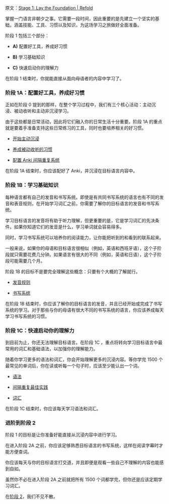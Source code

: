 原文：[Stage 1: Lay the Foundation | Refold](https://refold.la/roadmap/stage-1/overview)

掌握一门语言非朝夕之事。它需要一段时间，因此重要的是先建立一个坚实的基础，涵盖技能、工具、习惯以及知识，为这场学习之旅做好全面准备。

阶段 1 包括三个部分：

- **A)** 配置好工具，养成好习惯

- **B)** 学习基础知识

- **C)** 快速启动你的理解力

在阶段 1 结束时，你就能直接从面向母语者的内容中学习了。

### 阶段 1A：配置好工具，养成好习惯

正如在阶段 0 提到的那样，在整个学习过程中，我们有三个核心活动：主动沉浸、被动收听和主动非沉浸学习。

由于这些都是日常活动，因此将它们融入你的日常生活十分重要。阶段 1A 的重点就是要着手准备支持这些日常练习的工具，同时也要培养相关的好习惯。

- [开始主动沉浸](https://refold.la/roadmap/stage-1/a/active-immersion)

- [养成被动收听的习惯](https://refold.la/roadmap/stage-1/a/passive-listening)

- [配置 Anki 间隔重复系统](https://refold.la/roadmap/stage-1/a/anki-setup)

在阶段 1A 结束时，你应该配好了 Anki，并沉浸在目标语言内容中。

### 阶段 1B：学习基础知识

每种语言都有自己的发音和书写系统。即使是有共同书写系统的语言也有不同的发音和表音规则，在开始学习词汇之前，你需要了解你的目标语言的发音和书写系统。

学习目标语言的发音将有助于听力理解，但更重要的是，它是学习词汇的先决条件。如果你知道它们的发音是什么，学习单词就会容易得多。

同时，学习书写系统可以培养你的阅读能力，让你能把听到的和看到的联系起来。

一般来说，如果你的母语和目标语言很相似（例如，英语和西班牙语），这个子阶段就只需要花费几分钟。如果语言有很大的不同（例如，英语和日语），这个子阶段可能需要几个月。

阶段 1B 的目标不是要完全理解这些概念：只要有个大概的了解就行。

- [发音规则](https://refold.la/roadmap/stage-1/b/phonetics)

- [书写系统](https://refold.la/roadmap/stage-1/b/writing-system)

在阶段 1B 结束时，你应该了解你的目标语言的发音，并且已经开始或完成了书写系统的学习。对于那些与你的母语有很大不同的书写系统的语言，你应该养成每天学习书写系统的习惯。

### 阶段 1C：快速启动你的理解力

到目前为止，你还无法理解目标语言。在阶段 1C ，重点将转向学习目标语言中最常用的词汇和基础语法，以加强你的理解能力。

随着你学习更多的语法和词汇，你会开始理解更多的沉浸内容。等你学完 1500 个最常见的单词后，你在读或听每一个句子时，应该至少能认出一个词。

- [语法](https://refold.la/roadmap/stage-1/c/grammar)

- [间隔重复最佳实践](https://refold.la/roadmap/stage-1/c/srs-best-practices)

- [词汇](https://refold.la/roadmap/stage-1/c/vocabulary)

在阶段 1C 结束时，你应该每天学习语法和词汇。

### 进阶到阶段 2

阶段 1 的目标是让你准备好能直接从沉浸内容中进行学习。

在进入阶段 2A 之前，你应该足够熟悉目标语言的书写系统，这样在阅读字幕时才能方便查词。

你应该每天与你的目标语言打交道，并且即便是观看一些自己不理解的内容也能感到自如。

虽然你不必在进入阶段 2A 之前就把所有 1500 个词都学完，但你还是应该定期学习词汇。

在[阶段 2](https://refold.la/roadmap/stage-2/overview)，我们不见不散。